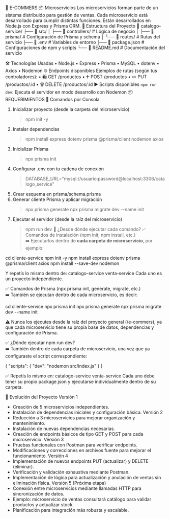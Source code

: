 🛒 E-COMMERS
📦 Microservicios
Los microservicios forman parte de un sistema distribuido para gestión de ventas. Cada microservicio está desarrollado para cumplir distintas funciones. Están desarrollados en Node.js con Express y Prisma ORM.
🧱 Estructura del Proyecto
📁 catalogo-service/
├── 📁 src/
│   ├── 📁 controllers/         # Lógica de negocio
│   ├── 📁 prisma/              # Configuración de Prisma y schema
│   └── 📁 routes/              # Rutas del servicio
├── 📄 .env                     # Variables de entorno
├── 📄 package.json             # Configuraciones de npm y scripts
└── 📄 README.md                # Documentación del servicio

🛠 Tecnologías Usadas
•	Node.js
•	Express
•	Prisma
•	MySQL
•	dotenv
•	Axios
•	Nodemon
🌐 Endpoints disponibles
Ejemplos de rutas (según tus controladores):
•	🛍️ GET /productos
•	➕ POST /productos
•	✏️ PUT /productos/:id
•	🗑️ DELETE /productos/:id
▶️ Scripts disponibles
`npm run dev`: Ejecuta el servidor en modo desarrollo con Nodemon
📦 REQUERIMIENTOS
🔧 Comandos por Consola
1. Inicializar proyecto (desde la carpeta del microservicio)
   > npm init -y
2. Instalar dependencias
   > npm install express dotenv prisma @prisma/client nodemon axios
3. Inicializar Prisma
   > npx prisma init
4. Configurar .env con tu cadena de conexión
   > DATABASE_URL="mysql://usuario:password@localhost:3306/catalogo_service"
5. Crear esquema en prisma/schema.prisma
6. Generar cliente Prisma y aplicar migración
   > npx prisma generate
   > npx prisma migrate dev --name init
7. Ejecutar el servidor (desde la raíz del microservicio)
   > npm run dev
📌 ¿Desde dónde ejecutar cada comando?
✅ Comandos de instalación (npm init, npm install, etc.)  
➡️ Ejecutarlos dentro de **cada carpeta de microservicio**, por ejemplo:

cd cliente-service
npm init -y
npm install express dotenv prisma @prisma/client axios
npm install --save-dev nodemon

Y repetís lo mismo dentro de:
  catalogo-service
  venta-service
Cada uno es un proyecto independiente.

✅ Comandos de Prisma (npx prisma init, generate, migrate, etc.)  
➡️ También se ejecutan dentro de cada microservicio, es decir:

cd cliente-service
npx prisma init
npx prisma generate
npx prisma migrate dev --name init

⚠️ Nunca los ejecutes desde la raíz del proyecto general (/e-commers), ya que cada microservicio tiene su propia base de datos, dependencias y configuración de Prisma.

✅ ¿Dónde ejecutar npm run dev?  
➡️ También dentro de cada carpeta de microservicio, una vez que ya configuraste el script correspondiente:

{
  "scripts": {
    "dev": "nodemon src/index.js"
  }
}

✅ Repetís lo mismo en:
  catalogo-service
  venta-service
Cada uno debe tener su propio package.json y ejecutarse individualmente dentro de su carpeta.


📝 Evolución del Proyecto
Versión 1
- Creación de 5 microservicios independientes.
- Instalación de dependencias iniciales y configuración básica.
Versión 2
- Reducción a 3 microservicios para mejorar organización y mantenimiento.
- Instalación de nuevas dependencias necesarias.
- Creación de endpoints básicos de tipo GET y POST para cada microservicio.
Versión 3
- Pruebas funcionales con Postman para verificar endpoints.
- Modificaciones y correcciones en archivos fuente para mejorar el funcionamiento.
Versión 4
- Implementación de nuevos endpoints PUT (actualizar) y DELETE (eliminar).
- Verificación y validación exhaustiva mediante Postman.
- Implementación de lógica para actualización y anulación de ventas sin eliminación física.
Versión 5 (Próxima etapa)
- Conexión entre microservicios mediante llamadas HTTP para sincronización de datos.
- Ejemplo: microservicio de ventas consultará catálogo para validar productos y actualizar stock.
- Planificación para integración más robusta y escalable.
